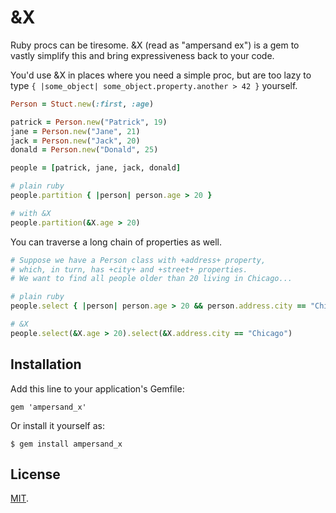 # &X

Ruby procs can be tiresome. &X (read as "ampersand ex") is a gem to vastly
simplify this and bring expressiveness back to your code.

You'd use &X in places where you need a simple proc, but are too lazy to
type `{ |some_object| some_object.property.another > 42 }` yourself.

```ruby
Person = Stuct.new(:first, :age)

patrick = Person.new("Patrick", 19)
jane = Person.new("Jane", 21)
jack = Person.new("Jack", 20)
donald = Person.new("Donald", 25)

people = [patrick, jane, jack, donald]

# plain ruby
people.partition { |person| person.age > 20 }

# with &X
people.partition(&X.age > 20)
```

You can traverse a long chain of properties as well.

```ruby
# Suppose we have a Person class with +address+ property,
# which, in turn, has +city+ and +street+ properties.
# We want to find all people older than 20 living in Chicago...

# plain ruby
people.select { |person| person.age > 20 && person.address.city == "Chicago" }

# &X
people.select(&X.age > 20).select(&X.address.city == "Chicago")
```

## Installation

Add this line to your application's Gemfile:

    gem 'ampersand_x'

Or install it yourself as:

    $ gem install ampersand_x

## License

[MIT](LICENSE).
